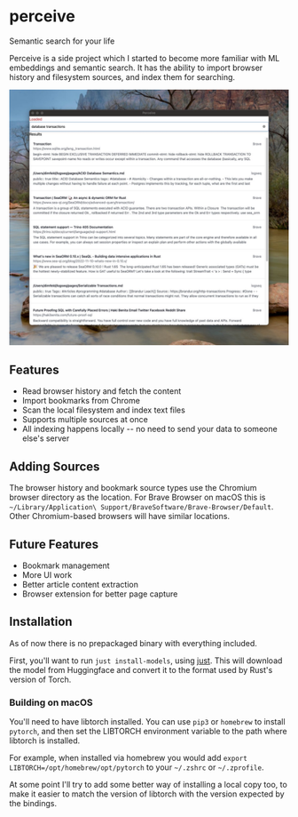 # perceive
Semantic search for your life

Perceive is a side project which I started to become more familiar with ML embeddings and semantic search. It has the ability to import
browser history and filesystem sources, and index them for searching.

![Screenshot](./perceive-screenshot-small.jpeg)

## Features

- Read browser history and fetch the content
- Import bookmarks from Chrome
- Scan the local filesystem and index text files
- Supports multiple sources at once
- All indexing happens locally -- no need to send your data to someone else's server

## Adding Sources

The browser history and bookmark source types use the Chromium browser directory as the location. For Brave Browser on
macOS this is ` ~/Library/Application\ Support/BraveSoftware/Brave-Browser/Default`. Other Chromium-based browsers will
have similar locations.

## Future Features

- Bookmark management
- More UI work
- Better article content extraction
- Browser extension for better page capture

## Installation

As of now there is no prepackaged binary with everything included.

First, you'll want to run `just install-models`, using [just](https://github.com/casey/just). This will download the 
model from Huggingface and convert it to the format used by Rust's version of Torch.

### Building on macOS

You'll need to have libtorch installed. You can use `pip3` or `homebrew` to install `pytorch`, and then
set the LIBTORCH environment variable to the path where libtorch is installed.

For example, when installed via homebrew you would add `export LIBTORCH=/opt/homebrew/opt/pytorch` to your `~/.zshrc` or
`~/.zprofile`.

At some point I'll try to add some better way of installing a local copy too, to make it easier to match the version of
libtorch with the version expected by the bindings.
